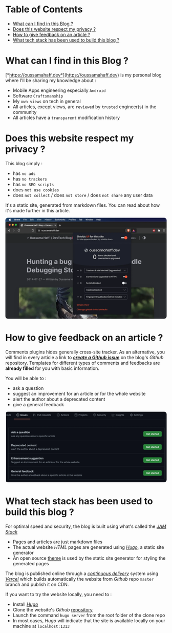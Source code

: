 [TOC levels=1-3]: #

# Table of Contents
- [What can I find in this Blog ?](#what-can-i-find-in-this-blog-)
- [Does this website respect my privacy ?](#does-this-website-respect-my-privacy-)
- [How to give feedback on an article ?](#how-to-give-feedback-on-an-article-)
- [What tech stack has been used to build this blog ?](#what-tech-stack-has-been-used-to-build-this-blog-)



# What can I find in this Blog ?
[*https://oussamahaff.dev*](https://oussamahaff.dev) is my personal blog
where I'll be sharing my knowledge about :
- Mobile Apps engineering especially `Android`
- Software `Craftsmanship`
- My `own views` on tech in general
- All articles, except views, are `reviewed` by `trusted` engineer(s) in the community
- All articles have a `transparent` modification history

# Does this website respect my privacy ?
This blog simply :
- has `no ads`
- has `no trackers`
- has `no SEO scripts`
- does `not use cookies`
- does `not collect` / does `not store` / does `not share` any user data

It's a static site, generated from markdown files. You can read about
how it's made further in this article.

<img src="static/img/00_the_blog_s_readme/no_trackers_no_cookies.webp"
alt="Captured from Brave browser on strict privacy mode. No privacy
tradeoffs !" style="float: center; border-radius: 8px;" />


# How to give feedback on an article ?
Comments plugins hides generally cross-site tracker. As an alternative,
you will find in every article a link to
[***create a Github issue***](https://github.com/hfrsoussama/oussamahaff_dev/issues/new/choose)
on the blog's *Github* repository. Templates for different types of
comments and feedbacks are **already filled** for you with basic
information.

You will be able to :
- ask a question
- suggest an improvement for an article or for the whole website
- alert the author about a deprecated content
- give a general feedback

<img
src="static/img/00_the_blog_s_readme/github_issues_for_comments.webp"
alt="To avoid comments plugin that track you, I've made *Github*
templates ready for you :)"
style="float: center; border-radius: 8px;" />

# What tech stack has been used to build this blog ?
For optimal speed and security, the blog is built using what's called the
[*JAM Stack*](https://jamstack.org)
- Pages and articles are just markdown files
- The actual website *HTML* pages are generated using
  [*Hugo*](https://gohugo.io), a static site generator
- An open source
  [theme](https://github.com/panr/hugo-theme-hello-friend/) is used by
  the static site generator for styling the generated pages

The blog is published online through a
[*continuous delivery*](https://github.com/hfrsoussama/oussamahaff_dev/deployments/activity_log?environment=Production)
system using [*Vercel*](https://vercel.com/) which builds automatically
the website from *Github* repo `master` branch and publish it on CDN.

If you want to try the website locally, you need to :
- Install [*Hugo*](https://gohugo.io/getting-started/quick-start/)
- Clone the website's *Github* [repository](https://github.com/hfrsoussama/oussamahaff_dev/)
- Launch the command `hugo server` from the root folder of the clone repo
- In most cases, *Hugo* will indicate that the site is available locally
  on your machine at `localhost:1313`


